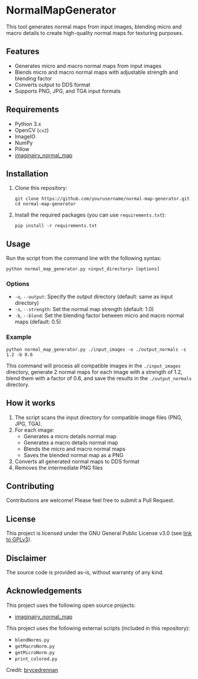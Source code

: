 # NormalMapGenerator

This tool generates normal maps from input images, blending micro and macro details to create high-quality normal maps for texturing purposes.

## Features

- Generates micro and macro normal maps from input images
- Blends micro and macro normal maps with adjustable strength and blending factor
- Converts output to DDS format
- Supports PNG, JPG, and TGA input formats

## Requirements

- Python 3.x
- OpenCV (`cv2`)
- ImageIO
- NumPy
- Pillow
- [imaginairy_normal_map](https://github.com/brycedrennan/imaginairy-normal-map)


## Installation

1. Clone this repository:
   ```
   git clone https://github.com/yourusername/normal-map-generator.git
   cd normal-map-generator
   ```

2. Install the required packages (you can use `requirements.txt`):
   ```
   pip install -r requirements.txt
   ```

## Usage

Run the script from the command line with the following syntax:

```
python normal_map_generator.py <input_directory> [options]
```

### Options

- `-o`, `--output`: Specify the output directory (default: same as input directory)
- `-s`, `--strength`: Set the normal map strength (default: 1.0)
- `-b`, `--blend`: Set the blending factor between micro and macro normal maps (default: 0.5)

### Example

```
python normal_map_generator.py ./input_images -o ./output_normals -s 1.2 -b 0.6
```

This command will process all compatible images in the `./input_images` directory, generate 2 normal maps for each image with a strength of 1.2, blend them with a factor of 0.6, and save the results in the `./output_normals` directory.

## How it works

1. The script scans the input directory for compatible image files (PNG, JPG, TGA).
2. For each image:
   - Generates a micro details normal map
   - Generates a macro details normal map
   - Blends the micro and macro normal maps
   - Saves the blended normal map as a PNG
3. Converts all generated normal maps to DDS format
4. Removes the intermediate PNG files

## Contributing

Contributions are welcome! Please feel free to submit a Pull Request.

## License

This project is licensed under the GNU General Public License v3.0 (see [link to GPLv3](https://www.gnu.org/licenses/gpl-3.0.html)).

## Disclaimer

The source code is provided as-is, without warranty of any kind.

## Acknowledgements

This project uses the following open source projects:
- [imaginairy_normal_map](https://github.com/brycedrennan/imaginairy-normal-map)

This project uses the following external scripts (included in this repository):
- `blendNorms.py`
- `getMacroNorm.py`
- `getMicroNorm.py`
- `print_colored.py`

Credit: [brycedrennan](https://github.com/brycedrennan)

